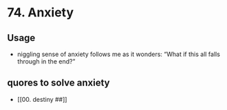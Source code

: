 
# 74. Anxiety

## Usage
- niggling sense of anxiety follows me as it wonders: “What if this all falls through in the end?”

## quores to solve anxiety
- [[00. destiny ##]]
